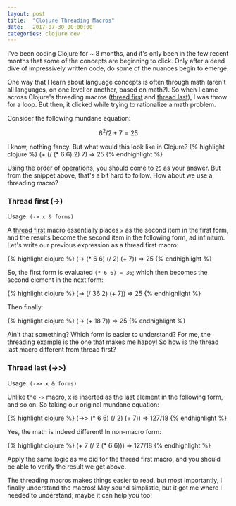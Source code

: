 ```yaml
---
layout: post
title:  "Clojure Threading Macros"
date:   2017-07-30 00:00:00
categories: clojure dev
---
```


I've been coding Clojure for ~ 8 months, and it's only been in the few recent
months that some of the concepts are beginning to click. Only after a deed dive
of impressively written code, do some of the nuances begin to emerge.

One way that I learn about language concepts is often through math (aren't all
languages, on one level or another, based on math?). So when I came across
Clojure's threading macros ([thread first][thread-first] and
[thread last][thread-last]), I was throw for a loop. But then, it clicked while
trying to rationalize a math problem.

Consider the following mundane equation:
```math
  6^2 / 2 + 7 = 25
```
I know, nothing fancy. But what would this look like in Clojure?
{% highlight clojure %}
  (+ (/ (* 6 6) 2) 7)
  => 25
{% endhighlight %}

Using the [order of operations][order-of-operations], you should come to `25` as
your answer. But from the snippet above, that's a bit hard to follow. How about
we use a threading macro?

### Thread first (->)
Usage: `(-> x & forms)`  

A [thread first][thread-first] macro essentially places `x` as the second item
in the first form, and the results become the second item in the following form,
ad infinitum. Let's write our previous expression as a thread first macro:

{% highlight clojure %}
  (-> (* 6 6)
      (/ 2)
      (+ 7))
  => 25
{% endhighlight %}

So, the first form is evaluated `(* 6 6) = 36`; which then becomes the second
element in the next form:

{% highlight clojure %}
  (-> (/ 36 2)
      (+ 7))
  => 25
{% endhighlight %}

Then finally:

{% highlight clojure %}
  (-> (+ 18 7))
  => 25
{% endhighlight %}

Ain't that something? Which form is easier to understand? For me, the threading
example is the one that makes me happy! So how is the thread last macro
different from thread first?

### Thread last (->>)
Usage: `(->> x & forms)`  

Unlike the `->` macro, x is inserted as the last element in the following form,
and so on. So taking our original mundane equation:

{% highlight clojure %}
  (->> (* 6 6)
       (/ 2)
       (+ 7))
  => 127/18
{% endhighlight %}

Yes, the math is indeed different! In non-macro form:

{% highlight clojure %}
  (+ 7 (/ 2 (* 6 6)))
  => 127/18
{% endhighlight %}

Apply the same logic as we did for the thread first macro, and you should be
able to verify the result we get above.

The threading macros makes things easier to read, but most importantly, I
finally understand the macros! May sound simplistic, but it got me where I
needed to understand; maybe it can help you too!


[thread-first]: https://clojuredocs.org/clojure.core/-%3E
[thread-last]: https://clojuredocs.org/clojure.core/-%3E%3E
[order-of-operations]: https://en.wikipedia.org/wiki/Order_of_operations#Mnemonics
